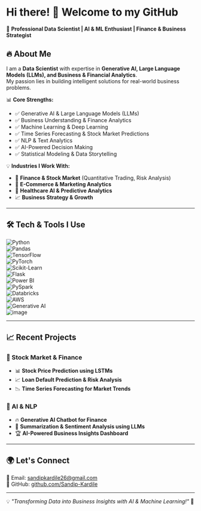 # Hi there! 👋 Welcome to my GitHub  
🚀 **Professional Data Scientist | AI & ML Enthusiast | Finance & Business Strategist**  

## 🔥 About Me  
I am a **Data Scientist** with expertise in **Generative AI, Large Language Models (LLMs), and Business & Financial Analytics**.  
My passion lies in building intelligent solutions for real-world business problems.  

📊 **Core Strengths:**  
- ✅ Generative AI & Large Language Models (LLMs)  
- ✅ Business Understanding & Finance Analytics  
- ✅ Machine Learning & Deep Learning  
- ✅ Time Series Forecasting & Stock Market Predictions  
- ✅ NLP & Text Analytics  
- ✅ AI-Powered Decision Making  
- ✅ Statistical Modeling & Data Storytelling  

💡 **Industries I Work With:**  
- 🏦 **Finance & Stock Market** (Quantitative Trading, Risk Analysis)  
- 🛒 **E-Commerce & Marketing Analytics**  
- 🏥 **Healthcare AI & Predictive Analytics**  
- 📈 **Business Strategy & Growth**  

---

## 🛠️ Tech & Tools I Use  
![Python](https://img.shields.io/badge/Python-3776AB?style=for-the-badge&logo=python&logoColor=white)  
![Pandas](https://img.shields.io/badge/Pandas-150458?style=for-the-badge&logo=pandas&logoColor=white)  
![TensorFlow](https://img.shields.io/badge/TensorFlow-FF6F00?style=for-the-badge&logo=tensorflow&logoColor=white)  
![PyTorch](https://img.shields.io/badge/PyTorch-EE4C2C?style=for-the-badge&logo=pytorch&logoColor=white)  
![Scikit-Learn](https://img.shields.io/badge/Scikit--Learn-F7931E?style=for-the-badge&logo=scikit-learn&logoColor=white)  
![Flask](https://img.shields.io/badge/Flask-000000?style=for-the-badge&logo=flask&logoColor=white)  
![Power BI](https://img.shields.io/badge/Power%20BI-F2C811?style=for-the-badge&logo=power-bi&logoColor=white)  
![PySpark](https://img.shields.io/badge/PySpark-FF9900?style=for-the-badge&logo=apachespark&logoColor=white)  
![Databricks](https://img.shields.io/badge/Databricks-EA4C89?style=for-the-badge&logo=databricks&logoColor=white)  
![AWS](https://img.shields.io/badge/AWS-FF9900?style=for-the-badge&logo=amazonaws&logoColor=white)  
![Generative AI](https://img.shields.io/badge/Generative%20AI-007ACC?style=for-the-badge&logo=ai&logoColor=white)  
![image](https://github.com/user-attachments/assets/07f77ab9-af7b-4210-a36e-13b32f1773a6)


---

## 📈 Recent Projects  
### 🏦 Stock Market & Finance  
- 📊 **Stock Price Prediction using LSTMs**  
- 📈 **Loan Default Prediction & Risk Analysis**  
- 📉 **Time Series Forecasting for Market Trends**  

### 🤖 AI & NLP  
- 🔥 **Generative AI Chatbot for Finance**  
- 📄 **Summarization & Sentiment Analysis using LLMs**  
- 🏆 **AI-Powered Business Insights Dashboard**  

---

## 🌍 Let's Connect  
📧 Email: [sandipkardile26@gmail.com](mailto:sandipkardile26@gmail.com)  
🚀 GitHub: [github.com/Sandip-Kardile](https://github.com/Sandip-Kardile)  

---
💡 *"Transforming Data into Business Insights with AI & Machine Learning!"* 🚀  

